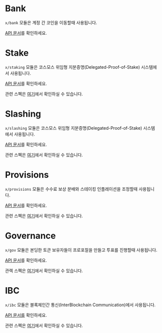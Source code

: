 # Bank

`x/bank` 모듈은 계정 간 코인을 이동할때 사용됩니다.

[API 문서](https://godoc.org/github.com/RNSSolution/color-sdk/x/bank)를 확인하세요.

# Stake

`x/staking` 모듈은 코스모스 위임형 지분증명(Delegated-Proof-of-Stake) 시스템에서 사용됩니다.

[API 문서](https://godoc.org/github.com/RNSSolution/color-sdk/x/staking)를 확인하세요.

관련 스펙은 [여기](https://github.com/RNSSolution/color-sdk/tree/develop/docs/spec/staking)에서 확인하실 수 있습니다.


# Slashing

`x/slashing` 모듈은 코스모스 위임형 지분증명(Delegated-Proof-of-Stake) 시스템에서 사용됩니다.

[API 문서](https://godoc.org/github.com/RNSSolution/color-sdk/x/slashing)를 확인하세요.

관련 스펙은 [여기](https://github.com/RNSSolution/color-sdk/tree/develop/docs/spec/slashing)에서 확인하실 수 있습니다.

# Provisions

`x/provisions` 모듈은 수수료 보상 분배와 스테이킹 인플레이션을 조정할때 사용됩니다.

[API 문서](https://godoc.org/github.com/RNSSolution/color-sdk/x/provisions)를 확인하세요.

관련 스펙은 [여기](https://github.com/RNSSolution/color-sdk/tree/develop/docs/spec/provisions)에서 확인하실 수 있습니다.

# Governance

`x/gov` 모듈은 본딩한 토큰 보유자들이 프로포절을 만들고 투표를 진행할때 사용됩니다.

[API 문서](https://godoc.org/github.com/RNSSolution/color-sdk/x/gov)를 확인하세요.

관렉 스펙은 [여기](https://github.com/RNSSolution/color-sdk/tree/develop/docs/spec/governance)에서 확인하실 수 있습니다.

# IBC

`x/ibc` 모듈은 블록체인간 통신(InterBlockchain Communication)에서 사용됩니다.

[API 문서를](https://godoc.org/github.com/RNSSolution/color-sdk/x/ibc) 확인하세요.

관련 스펙은 [여기](https://github.com/RNSSolution/color-sdk/tree/develop/docs/spec/ibc)에서 확인하실 수 있습니다.
